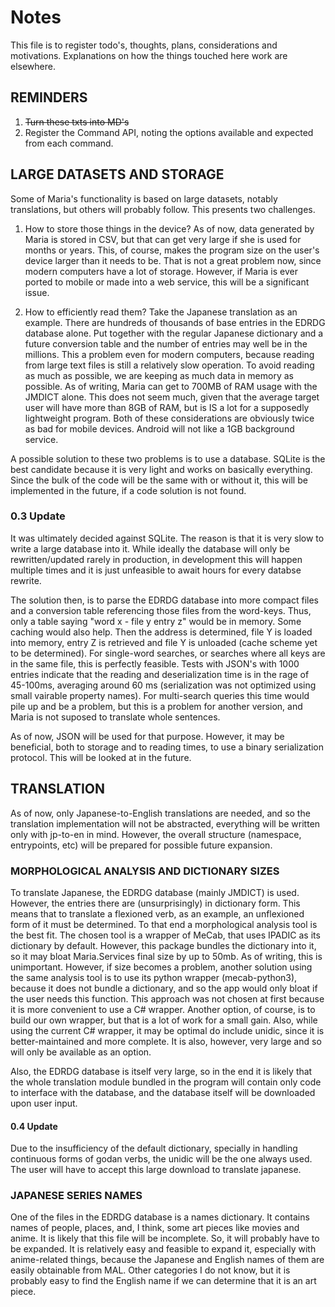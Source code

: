 # Notes
This file is to register todo's, thoughts, plans, considerations and motivations. Explanations on how the things touched here work are elsewhere.

## REMINDERS

1. ~~Turn these txts into MD's~~
2. Register the Command API, noting the options available and expected from each command. 

## LARGE DATASETS AND STORAGE

Some of Maria's functionality is based on large datasets, notably translations, but others will probably follow. This presents two challenges.

1. How to store those things in the device? As of now, data generated by Maria is stored in CSV, but that can get very large if she is used for months or years. This, of course, makes the program size on the user's device larger than it needs to be. That is not a great problem now, since modern computers have a lot of storage. However, if Maria is ever ported to mobile or made into a web service, this will be a significant issue.

2. How to efficiently read them? Take the Japanese translation as an example. There are hundreds of thousands of base entries in the EDRDG database alone. Put together with the regular Japanese dictionary and a future conversion table and the number of entries may well be in the millions. This a problem even for modern computers, because reading from large text files is still a relatively slow operation. To avoid reading as much as possible, we are keeping as much data in memory as possible. As of writing, Maria can get to 700MB of RAM usage with the JMDICT alone. This does not seem much, given that the average target user will have more than 8GB of RAM, but is IS a lot for a supposedly lightweight program. Both of these considerations are obviously twice as bad for mobile devices. Android will not like a 1GB background service.

A possible solution to these two problems is to use a database. SQLite is the best candidate because it is very light and works on basically everything. Since the bulk of the code will be the same with or without it, this will be implemented in the future, if a code solution is not found. 

### 0.3 Update
It was ultimately decided against SQLite. The reason is that it is very slow to write a large database into it. While ideally the database will only be rewritten/updated rarely in production, in development this will happen multiple times and it is just unfeasible to await hours for every databse rewrite.  

The solution then, is to parse the EDRDG database into more compact files and a conversion table referencing those files from the word-keys. Thus, only a table saying "word x - file y entry z" would be in memory. Some caching would also help. Then the address is determined, file Y is loaded into memory, entry Z is retrieved and file Y is unloaded (cache scheme yet to be determined). For single-word searches, or searches where all keys are in the same file, this is perfectly feasible. Tests with JSON's with 1000 entries indicate that the reading and deserialization time is in the rage of 45-100ms, averaging around 60 ms (serialization was not optimized using small vairable property names). For multi-search queries this time would pile up and be a problem, but this is a problem for another version, and Maria is not suposed to translate whole sentences.  
  

As of now, JSON will be used for that purpose. However, it may be beneficial, both to storage and to reading times, to use a binary serialization protocol. This will be looked at in the future.
## TRANSLATION

As of now, only Japanese-to-English translations are needed, and so the translation implementation will not be abstracted, everything will be written only with jp-to-en in mind. However, the overall structure (namespace, entrypoints, etc) will be prepared for possible future expansion.

### MORPHOLOGICAL ANALYSIS AND DICTIONARY SIZES

To translate Japanese, the EDRDG database (mainly JMDICT) is used. However, the entries there are (unsurprisingly) in dictionary form. This means that to translate a flexioned verb, as an example, an unflexioned form of it must be determined. To that end a morphological analysis tool is the best fit. The chosen tool is a wrapper of MeCab, that uses IPADIC as its dictionary by default. However, this package bundles the dictionary into it, so it may bloat Maria.Services final size by up to 50mb. As of writing, this is unimportant. However, if size becomes a problem, another solution using the same analysis tool is to use its python wrapper (mecab-python3), because it does not bundle a dictionary, and so the app would only bloat if the user needs this function. This approach was not chosen at first because it is more convenient to use a C# wrapper. Another option, of course, is to build our own wrapper, but that is a lot of work for a small gain. Also, while using the current C# wrapper, it may be optimal do include unidic, since it is better-maintained and more complete. It is also, however, very large and so will only be available as an option. 

Also, the EDRDG database is itself very large, so in the end it is likely that the whole translation module bundled in the program will contain only code to interface with the database, and the database itself will be downloaded upon user input.

#### 0.4 Update
Due to the insufficiency of the default dictionary, specially in handling continuous forms of godan verbs, the unidic will be the one always used. The user will have to accept this large download to translate japanese.

### JAPANESE SERIES NAMES

One of the files in the EDRDG database is a names dictionary. It contains names of people, places, and, I think, some art pieces like movies and anime. It is likely that this file will be incomplete. So, it will probably have to be expanded. It is relatively easy and feasible to expand it, especially with anime-related things, because the Japanese and English names of them are easily obtainable from MAL. Other categories I do not know, but it is probably easy to find the English name if we can determine that it is an art piece.